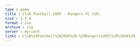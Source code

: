 ```yaml
---
type : game
title : Club Football 2005 - Rangers FC (UK)
size : 1.5 G
format : iso
archive : zip
server : myrient
link2 : Club%20Football%202005%20-%20Rangers%20FC%20%28UK%29
---
```

